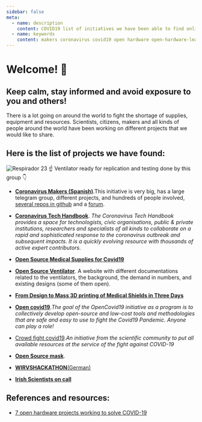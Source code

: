 ```yaml
---
sidebar: false
meta:
  - name: description
    content: COVID19 list of initiatives we have been able to find online.
  - name: keywords
    content: makers coronavirus covid19 open hardware open-hardware-leaders mozilla delftopenhardware
---
```

# Welcome! 👋 
## Keep calm, stay informed and avoid exposure to you and others! 
There is a lot going on around the world to fight the shortage of supplies, equipment and resources. Scientists, citizens, makers and all kinds of people around the world have been working on different projects that we would like to share. 

## Here is the list of projects we have found:
![Respirador 23](https://lh3.googleusercontent.com/5ECT969dX6hcThYuEAaPY0jsgS_eFw78ABbwzNi9Nk5mspH1t5M1mtr3uiLnlpcL_dLvqGNiL2cTGIfcHlh93H0t8XPnt0KOVT5d9z8p1bv1FyEnX8RtiWXWvsQD2z-Dop4ZxGi7)
☝ Ventilator ready for replication and testing done by this group 👇
- [**Coronavirus Makers (Spanish)**](https://www.coronavirusmakers.org/index.php/es/).This initiative is very big, has a large telegram group, different projects, and hundreds of people involved, [several repos in github](https://github.com/CoronavirusMakers) and a [forum](https://foro.coronavirusmakers.org/index.php?p=/).

- [**Coronavirus Tech Handbook**](https://coronavirustechhandbook.com/home). _The Coronavirus Tech Handbook provides a space for technologists, civic organisations, public & private institutions, researchers and specialists of all kinds to collaborate on a rapid and sophisticated response to the coronavirus outbreak and subsequent impacts. It is a quickly evolving resource with thousands of active expert contributors._

- [**Open Source Medical Supplies for Covid19**](https://www.facebook.com/groups/670932227050506/?ref=group_header)
  
  
- [**Open Source Ventilator**](https://www.appropedia.org/Open_source_ventilator). A website with different documentations related to the ventilators, the background, the demand in numbers, and existing designs (some of them open).
  
- [**From Design to Mass 3D printing of Medical Shields in Three Days**](https://blog.prusaprinters.org/from-design-to-mass-3d-printing-of-medical-shields-in-three-days/)
  
- [**Open covid19**](https://app.jogl.io/program/opencovid19)._The goal of the OpenCovid19 initiative as a program is to collectively develop open-source and low-cost tools and methodologies that are safe and easy to use to fight the Covid19 Pandemic. Anyone can play a role!_
  
- [Crowd fight covid19](http://crowdfightcovid19.org/volunteers)._An initiative from the scientific community to put all available resources at the service of the fight against COVID-19_
  
- [**Open Source mask**](https://www.opensourcemask.com/en/).
  
- [**WIRVSHACKATHON**(German)](https://wirvsvirushackathon.org/)
  
- [**Irish Scientists on call**](http://irishscientistsoncall.com/)



## References and resources:
- [7 open hardware projects working to solve COVID-19](https://opensource.com/article/20/3/open-hardware-covid19)

